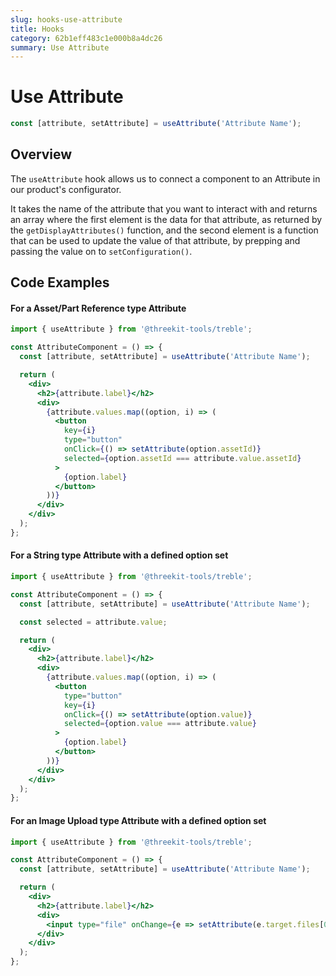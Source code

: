 ```yaml
---
slug: hooks-use-attribute
title: Hooks
category: 62b1eff483c1e000b8a4dc26
summary: Use Attribute
---
```


# Use Attribute

```jsx
const [attribute, setAttribute] = useAttribute('Attribute Name');
```

## Overview

The `useAttribute` hook allows us to connect a component to an Attribute in our product's configurator.

It takes the name of the attribute that you want to interact with and returns an array where the first element is the data for that attribute, as returned by the `getDisplayAttributes()` function, and the second element is a function that can be used to update the value of that attribute, by prepping and passing the value on to `setConfiguration()`.

## Code Examples

#### For a Asset/Part Reference type Attribute

```jsx
import { useAttribute } from '@threekit-tools/treble';

const AttributeComponent = () => {
  const [attribute, setAttribute] = useAttribute('Attribute Name');

  return (
    <div>
      <h2>{attribute.label}</h2>
      <div>
        {attribute.values.map((option, i) => (
          <button
            key={i}
            type="button"
            onClick={() => setAttribute(option.assetId)}
            selected={option.assetId === attribute.value.assetId}
          >
            {option.label}
          </button>
        ))}
      </div>
    </div>
  );
};
```

#### For a String type Attribute with a defined option set

```jsx
import { useAttribute } from '@threekit-tools/treble';

const AttributeComponent = () => {
  const [attribute, setAttribute] = useAttribute('Attribute Name');

  const selected = attribute.value;

  return (
    <div>
      <h2>{attribute.label}</h2>
      <div>
        {attribute.values.map((option, i) => (
          <button
            type="button"
            key={i}
            onClick={() => setAttribute(option.value)}
            selected={option.value === attribute.value}
          >
            {option.label}
          </button>
        ))}
      </div>
    </div>
  );
};
```

#### For an Image Upload type Attribute with a defined option set

```jsx
import { useAttribute } from '@threekit-tools/treble';

const AttributeComponent = () => {
  const [attribute, setAttribute] = useAttribute('Attribute Name');

  return (
    <div>
      <h2>{attribute.label}</h2>
      <div>
        <input type="file" onChange={e => setAttribute(e.target.files[0])} />
      </div>
    </div>
  );
};
```
